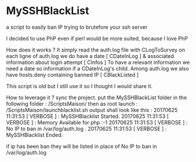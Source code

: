 # MySSHBlackList
a script to easily ban IP trying to brutefore your ssh server

I decided to use PhP even if perl would be more suited, because I love PhP

How does it works ?
It simply read the auth.log file with CLogToSurvey
on each ligne of auth.log we do have a date [ CDateInLog ] & associated information about login attempt [ CInfos ]
To have a relevant information we need a date so information if a CDateInLog's child.
Among auth.log we also have hosts.deny containing banned IP [ CBlackListed ]

This script is old but I still use it so I thought I would share it.

How to leverage it ?
sync the project.
put the MySSHBlackList folder in the following folder : /ScriptsMaison/
then as root launch : /ScriptsMaison/launchblacklist.sh
output shall look like this :
20170625 11:31:53 [ VERBOSE ] : MySSHBlacklist Started.
20170625 11:31:53 [ VERBOSE ] : Memory Available for php :-1
20170625 11:31:53 [ VERBOSE ] : No IP to ban in /var/log/auth.log .
20170625 11:31:53 [ VERBOSE ] : MySSHBlacklist Ended.

if ip has been ban they will be listed in place of No IP to ban in /var/log/auth.log


